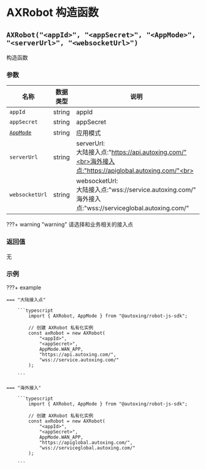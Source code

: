 # AXRobot 构造函数

## `AXRobot("<appId>", "<appSecret>", "<AppMode>", "<serverUrl>", "<websocketUrl>")`

构造函数

### 参数

| 名称     | 数据类型 | 说明     |
| -------- | -------- | -------- |
| `appId` | string   | appId |
| `appSecret` | string   | appSecret |
| [`AppMode`](../../Define/Define-AppMode) | string   | 应用模式 |
| `serverUrl` | string   | serverUrl: <br>大陆接入点:"https://api.autoxing.com/"<br>海外接入点:"https://apiglobal.autoxing.com/"<br> |
| `websocketUrl` | string   | websocketUrl:<br>大陆接入点:"wss://service.autoxing.com/"<br>海外接入点:"wss://serviceglobal.autoxing.com/" |

???+ warning "warning"
    请选择和业务相关的接入点


### 返回值

无

### 示例

???+ example 

    === "大陆接入点"

        ```typescript
            import { AXRobot, AppMode } from "@autoxing/robot-js-sdk";

            // 创建 AXRobot 私有化实例
            const axRobot = new AXRobot(
                "<appId>", 
                "<appSecret>",
                AppMode.WAN_APP, 
                "https://api.autoxing.com/", 
                "wss://service.autoxing.com/"
            );

        ```

    === "海外接入"

        ```typescript
            import { AXRobot, AppMode } from "@autoxing/robot-js-sdk";

            // 创建 AXRobot 私有化实例
            const axRobot = new AXRobot(
                "<appId>", 
                "<appSecret>", 
                AppMode.WAN_APP, 
                "https://apiglobal.autoxing.com/", 
                "wss://serviceglobal.autoxing.com/"
            );

        ```